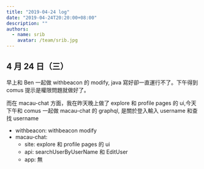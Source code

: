 ```yaml
---
title: "2019-04-24 log"
date: "2019-04-24T20:20:00+08:00"
description: ""
authors:
  - name: srib
    avatar: /team/srib.jpg
---
```


4 月 24 日（三）
---

早上和 Ben 一起做 withbeacon 的 modify, java 寫好卻一直運行不了。下午得到 comus 提示是權限問題就做好了。

而在 macau-chat 方面，我在昨天晚上做了 explore 和 profile pages 的 ui,今天下午和 comus 一起做 macau-chat 的 graphql, 是關於登入輸入 username 和查找 username

- withbeacon: withbeacon modify
- macau-chat: 
  - site: explore 和 profile pages 的 ui
  - api: searchUserByUserName 和 EditUser
  - app: 無

